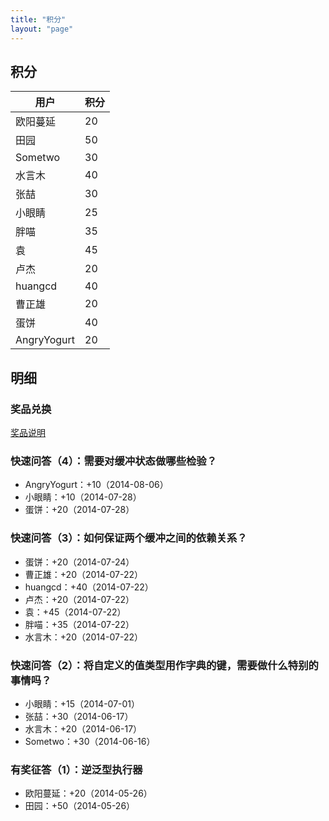 ```yaml
---
title: "积分"
layout: "page"
---
```


## 积分

用户  | 积分
---- | -----
欧阳蔓延 | 20
田园 | 50
Sometwo | 30
水言木 | 40
张喆 | 30
小眼睛 | 25
胖喵 | 35
袁 | 45
卢杰 | 20
huangcd | 40
曹正雄 | 20
蛋饼 | 40
AngryYogurt | 20
    
## 明细

### 奖品兑换

[奖品说明](awards.html)

### 快速问答（4）：需要对缓冲状态做哪些检验？

* AngryYogurt：+10（2014-08-06）
* 小眼睛：+10（2014-07-28）
* 蛋饼：+20（2014-07-28）

<!--
* 李永：0（2014-07-28）
-->


### 快速问答（3）：如何保证两个缓冲之间的依赖关系？

* 蛋饼：+20（2014-07-24）
* 曹正雄：+20（2014-07-22）
* huangcd：+40（2014-07-22）
* 卢杰：+20（2014-07-22）
* 袁：+45（2014-07-22）
* 胖喵：+35（2014-07-22）
* 水言木：+20（2014-07-22）

<!--
* AngryYogurt：0（2014-07-25）
* edge：0（2014-07-23）
* vzxb: 0（2014-07-23）
* 李永: 0（2014-07-23）
* maming: 0（2014-07-23）
* 蛋饼：0（2014-07-22）
* blueiceq：0（2014-07-22）
* 文少：0（2014-07-22）
* cmm.：0（2014-07-22）
* 李永：0（2014-07-22）
* fairjm：0（2014-07-22）
-->

### 快速问答（2）：将自定义的值类型用作字典的键，需要做什么特别的事情吗？

* 小眼睛：+15（2014-07-01）
* 张喆：+30（2014-06-17）
* 水言木：+20（2014-06-17）
* Sometwo：+30（2014-06-16）

### 有奖征答（1）：逆泛型执行器

* 欧阳蔓延：+20（2014-05-26）
* 田园：+50（2014-05-26）

